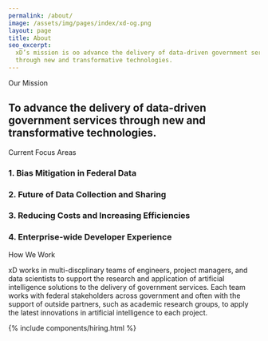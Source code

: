 ```yaml
---
permalink: /about/
image: /assets/img/pages/index/xd-og.png
layout: page
title: About
seo_excerpt:
  xD’s mission is oo advance the delivery of data-driven government services 
  through new and transformative technologies.
---
```


<section class="about-mission">
  <div class="grid-container">
    <div class="section-breadcrumb">Our Mission</div>
    <h2>
      To advance the delivery of data-driven government services through new and 
      transformative technologies.
    </h2>
  </div>
</section>

<section class="about-priorities">
  <div class="grid-container">
    <div class="section-breadcrumb">Current Focus Areas</div>
    <div class="grid-row">
      <div class="grid-col-6">
        <div class="about-priority">
          <h3>1. Bias Mitigation in Federal Data</h3>
        </div>
        <div class="about-priority">
          <h3>2. Future of Data Collection and Sharing</h3>
        </div>
      </div>
      <div class="grid-col-6">
        <div class="about-priority">
          <h3>3. Reducing Costs and Increasing Efficiencies</h3>
        </div>
        <div class="about-priority">
          <h3>4. Enterprise-wide Developer Experience</h3>
        </div>
      </div>
    </div>
  </div>
</section>

<section class="about-ai">
  <div class="grid-container">
    <div class="section-breadcrumb">How We Work</div>
    <p>
      xD works in multi-discplinary teams of engineers, project managers, and
      data scientists to support the research and application of artificial
      intelligence solutions to the delivery of government services. Each team
      works with federal stakeholders across government and often with the 
      support of outside partners, such as academic research groups, to apply
      the latest innovations in artificial intelligence to each project.
    </p>
  </div>
</section>

{% include components/hiring.html %}
